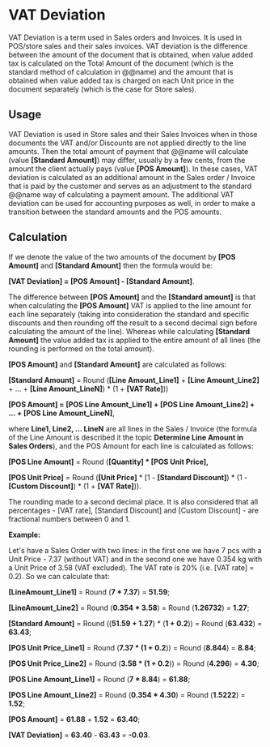 # VAT Deviation


VAT Deviation is a term used in Sales orders and Invoices. It is used in POS/store sales and their sales invoices. VAT deviation is the difference between the amount of the document that is obtained, when value added tax is calculated on the Total Amount of the document (which is the standard method of calculation in @@name) and the amount that is obtained when value added tax is charged on each Unit price in the document separately (which is the case for Store sales).


## Usage 


VAT Deviation is used in Store sales and their Sales Invoices when in those documents the VAT and/or Discounts are not applied directly to the line amounts. Then the total amount of payment that @@name will calculate (value **[Standard Amount]**) may differ, usually by a few cents, from the amount the client actually pays (value **[POS Amount]**). In these cases, VAT deviation is calculated as an additional amount in the Sales order / Invoice that is paid by the customer and serves as an adjustment to the standard @@name way of calculating a payment amount. The additional VAT deviation can be used for accounting purposes as well, in order to make a transition between the standard amounts and the POS amounts.


## Calculation


If we denote the value of the two amounts of the document by **[POS Amount]** and **[Standard Amount]** then the formula would be:

**[VAT Deviation] = [POS Amount] - [Standard Amount]**.

The difference between **[POS Amount]** and the **[Standard amount]** is that when calculating the **[POS Amount]** VAT is applied to the line amount for each line separately (taking into consideration the standard and specific discounts and then rounding off the result to a second decimal sign before calculating the amount of the line). Whereas while calculating **[Standard Amount]** the value added tax is applied to the entire amount of all lines (the rounding is performed on the total amount).

**[POS Amount]** and **[Standard Amount]** are calculated as follows:

**[Standard Amount]** = Round (**[Line Amount_Line1]** + **[Line Amount_Line2]** + ... + **[Line Amount_LineN]**) * (1 + **[VAT Rate]**))

**[POS Amount] = [POS Line Amount_Line1] + [POS Line Amount_Line2] + ... + [POS Line Amount_LineN]**, 

where **Line1, Line2, ... LineN** are all lines in the Sales / Invoice (the formula of the Line Amount is described it the topic **Determine Line Amount in Sales Orders**), and the POS Amount for each line is calculated as follows:

**[POS Line Amount]** = Round (**[Quantity] * [POS Unit Price],**

**[POS Unit Price]** = Round (**[Unit Price]** * [1 - **[Standard Discount]**) * (1 - **[Custom Discount]**) * (1 + **[VAT Rate]**)).

The rounding made to a second decimal place. It is also considered that all percentages - [VAT rate], [Standard Discount] and [Custom Discount] - are fractional numbers between 0 and 1.


**Example:**


Let's have a Sales Order with two lines: in the first one we have 7 pcs with a Unit Price - 7.37 (without VAT) and in the second one we have 0.354 kg with a Unit Price of 3.58 (VAT excluded). The VAT rate is 20% (i.e. [VAT rate] = 0.2).
So we can calculate that:

**[LineAmount_Line1]** = Round (**7 * 7.37**) = **51.59**;

**[LineAmount_Line2]** = Round (**0.354 * 3.58**) = Round (**1.26732**) = **1.27**;

**[Standard Amount]** = Round ((**51.59 + 1.27**) * (**1 + 0.2**)) = Round (**63.432**) = **63.43**;

**[POS Unit Price_Line1]** = Round (**7.37 * (1 + 0.2**)) = Round (**8.844**) = **8.84**;

**[POS Unit Price_Line2]** = Round (**3.58 * (1 + 0.2**)) = Round (**4.296**) = **4.30**;

**[POS Line Amount_Line1]** = Round (**7 * 8.84**) = **61.88**;

**[POS Line Amount_Line2]** = Round (**0.354 * 4.30**) = Round (**1.5222**) = **1.52**;

**[POS Amount]** = **61.88** + **1.52** = **63.40**;

**[VAT Deviation]** = **63.40** - **63.43** = **-0.03**.
